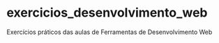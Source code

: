 # exercicios_desenvolvimento_web
Exercícios práticos das aulas de Ferramentas de Desenvolvimento Web
